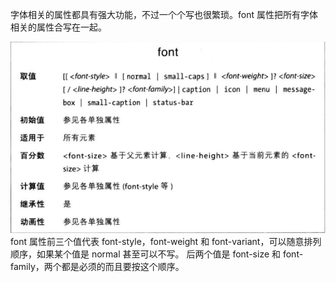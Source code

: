字体相关的属性都具有强大功能，不过一个个写也很繁琐。font 属性把所有字体相关的属性合写在一起。

![](font.png)
font 属性前三个值代表 font-style，font-weight 和 font-variant，可以随意排列顺序，如果某个值是 normal 甚至可以不写。
后两个值是 font-size 和 font-family，两个都是必须的而且要按这个顺序。
